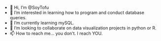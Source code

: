 - 👋 Hi, I’m @SoyTofu
- 👀 I’m interested in learning how to program and conduct database queries.
- 🌱 I’m currently learning mySQL.
- 💞️ I’m looking to collaborate on data visualization projects in python or R.
- 📫 How to reach me... you don't. I reach YOU.

<!---
SoyTofu/SoyTofu is a ✨ special ✨ repository because its `README.md` (this file) appears on your GitHub profile.
You can click the Preview link to take a look at your changes.
--->
